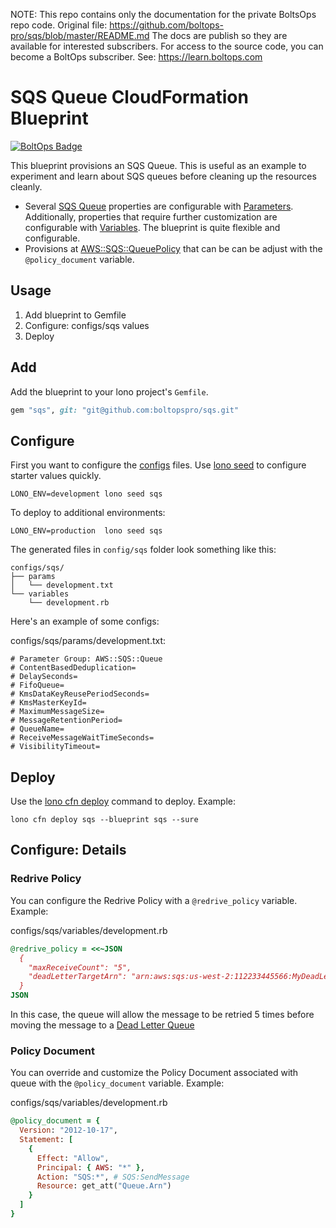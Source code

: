 <!-- note marker start -->
NOTE: This repo contains only the documentation for the private BoltsOps repo code.
Original file: https://github.com/boltops-pro/sqs/blob/master/README.md
The docs are publish so they are available for interested subscribers.
For access to the source code, you can become a BoltOps subscriber.
See: https://learn.boltops.com

<!-- note marker end -->

# SQS Queue CloudFormation Blueprint

[![BoltOps Badge](https://img.boltops.com/boltops/badges/boltops-badge.png)](https://www.boltops.com)

This blueprint provisions an SQS Queue.  This is useful as an example to experiment and learn about SQS queues before cleaning up the resources cleanly.

* Several [SQS Queue](https://docs.aws.amazon.com/AWSCloudFormation/latest/UserGuide/aws-properties-sqs-queues.html) properties are configurable with [Parameters](https://lono.cloud/docs/configs/params/). Additionally, properties that require further customization are configurable with [Variables](https://lono.cloud/docs/configs/shared-variables/).  The blueprint is quite flexible and configurable.
* Provisions at [AWS::SQS::QueuePolicy](https://docs.aws.amazon.com/AWSCloudFormation/latest/UserGuide/aws-properties-sqs-policy.html) that can be can be adjust with the `@policy_document` variable.

## Usage

1. Add blueprint to Gemfile
2. Configure: configs/sqs values
3. Deploy

## Add

Add the blueprint to your lono project's `Gemfile`.

```ruby
gem "sqs", git: "git@github.com:boltopspro/sqs.git"
```

## Configure

First you want to configure the [configs](https://lono.cloud/docs/core/configs/) files. Use [lono seed](https://lono.cloud/reference/lono-seed/) to configure starter values quickly.

    LONO_ENV=development lono seed sqs

To deploy to additional environments:

    LONO_ENV=production  lono seed sqs

The generated files in `config/sqs` folder look something like this:

    configs/sqs/
    ├── params
    │   └── development.txt
    └── variables
        └── development.rb

Here's an example of some configs:

configs/sqs/params/development.txt:

    # Parameter Group: AWS::SQS::Queue
    # ContentBasedDeduplication=
    # DelaySeconds=
    # FifoQueue=
    # KmsDataKeyReusePeriodSeconds=
    # KmsMasterKeyId=
    # MaximumMessageSize=
    # MessageRetentionPeriod=
    # QueueName=
    # ReceiveMessageWaitTimeSeconds=
    # VisibilityTimeout=


## Deploy

Use the [lono cfn deploy](http://lono.cloud/reference/lono-cfn-deploy/) command to deploy. Example:

    lono cfn deploy sqs --blueprint sqs --sure

## Configure: Details

### Redrive Policy

You can configure the Redrive Policy with a `@redrive_policy` variable. Example:

configs/sqs/variables/development.rb

```ruby
@redrive_policy = <<~JSON
  {
    "maxReceiveCount": "5",
    "deadLetterTargetArn": "arn:aws:sqs:us-west-2:112233445566:MyDeadLetterQueue"
  }
JSON
```

In this case, the queue will allow the message to be retried 5 times before moving the message to a [Dead Letter Queue](https://docs.aws.amazon.com/AWSSimpleQueueService/latest/SQSDeveloperGuide/sqs-dead-letter-queues.html)

### Policy Document

You can override and customize the Policy Document associated with queue with the `@policy_document` variable. Example:

configs/sqs/variables/development.rb

```ruby
@policy_document = {
  Version: "2012-10-17",
  Statement: [
    {
      Effect: "Allow",
      Principal: { AWS: "*" },
      Action: "SQS:*", # SQS:SendMessage
      Resource: get_att("Queue.Arn")
    }
  ]
}
```

